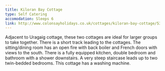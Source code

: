 ```yaml
---
title: Kiloran Bay Cottage
type: Self Catering
accomodation: Sleeps 6
link: http://www.colonsayholidays.co.uk/cottages/kiloran-bay-cottage/530
---
```


Adjacent to Uragaig cottage, these two cottages are ideal for larger groups to take together. There is a short track leading to the cottages. The sitting/dining room has an open fire with back boiler and French doors with views to the south. There is a fully equipped kitchen, double bedroom and bathroom with a shower downstairs. A very steep staircase leads up to two twin-bedded bedrooms. This cottage has a washing machine. 